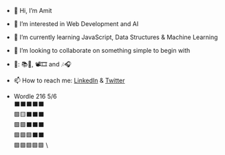 - 👋 Hi, I’m Amit
- 👀 I’m interested in Web Development and AI
- 🌱 I’m currently learning JavaScript, Data Structures & Machine Learning
- 💞️ I’m looking to collaborate on something simple to begin with
- 🧡: 📚🐛, 📽🎞 and 🎶🎧
- 📫 How to reach me: [LinkedIn](https://www.linkedin.com/in/amit-divekar/) & [Twitter](https://twitter.com/Pola8976)

- Wordle 216 5/6 \
⬛⬛⬛⬛⬛ \
🟩🟨⬛⬛⬛ \
🟩🟩⬛⬛⬛ \
🟩🟩🟩⬛⬛ \
🟩🟩🟩🟩🟩 \

<!---
Pola8976/Pola8976 is a ✨ special ✨ repository because its `README.md` (this file) appears on your GitHub profile.
You can click the Preview link to take a look at your changes.
--->

